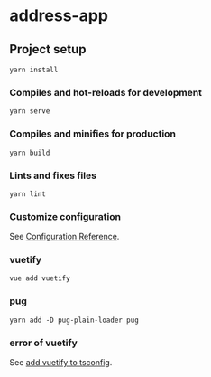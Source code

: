 # address-app

## Project setup
```
yarn install
```

### Compiles and hot-reloads for development
```
yarn serve
```

### Compiles and minifies for production
```
yarn build
```

### Lints and fixes files
```
yarn lint
```

### Customize configuration
See [Configuration Reference](https://cli.vuejs.org/config/).

### vuetify
```
vue add vuetify
```

### pug
```
yarn add -D pug-plain-loader pug
```

### error of vuetify
See [add vuetify to tsconfig](https://scrapbox.io/nwtgck/Vuetify_2.0%E3%81%A7%E3%82%A8%E3%83%A9%E3%83%BC%E3%80%8C_No_overload_matches_this_call.%E3%80%8D%E3%82%84%E3%80%8C_Could_not_find_a_declaration_file_for_module_%27vuetify%2Flib%27%E3%80%8D%E3%81%A8%E5%87%BA%E3%81%9F%E3%81%A8%E3%81%8D%E3%81%AE%E5%AF%BE%E5%87%A6%E6%B3%95).
